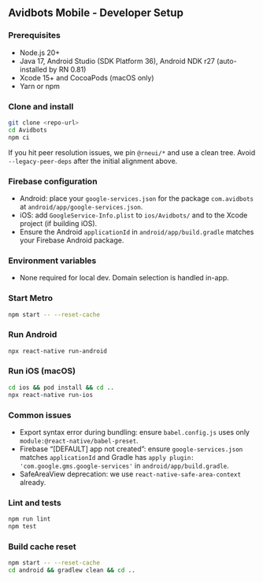 ## Avidbots Mobile - Developer Setup

### Prerequisites
- Node.js 20+
- Java 17, Android Studio (SDK Platform 36), Android NDK r27 (auto-installed by RN 0.81)
- Xcode 15+ and CocoaPods (macOS only)
- Yarn or npm

### Clone and install
```sh
git clone <repo-url>
cd Avidbots
npm ci
```

If you hit peer resolution issues, we pin `@rneui/*` and use a clean tree. Avoid `--legacy-peer-deps` after the initial alignment above.

### Firebase configuration
- Android: place your `google-services.json` for the package `com.avidbots` at `android/app/google-services.json`.
- iOS: add `GoogleService-Info.plist` to `ios/Avidbots/` and to the Xcode project (if building iOS).
- Ensure the Android `applicationId` in `android/app/build.gradle` matches your Firebase Android package.

### Environment variables
- None required for local dev. Domain selection is handled in-app.

### Start Metro
```sh
npm start -- --reset-cache
```

### Run Android
```sh
npx react-native run-android
```

### Run iOS (macOS)
```sh
cd ios && pod install && cd ..
npx react-native run-ios
```

### Common issues
- Export syntax error during bundling: ensure `babel.config.js` uses only `module:@react-native/babel-preset`.
- Firebase “[DEFAULT] app not created”: ensure `google-services.json` matches `applicationId` and Gradle has `apply plugin: 'com.google.gms.google-services'` in `android/app/build.gradle`.
- SafeAreaView deprecation: we use `react-native-safe-area-context` already.

### Lint and tests
```sh
npm run lint
npm test
```

### Build cache reset
```sh
npm start -- --reset-cache
cd android && gradlew clean && cd ..
```
